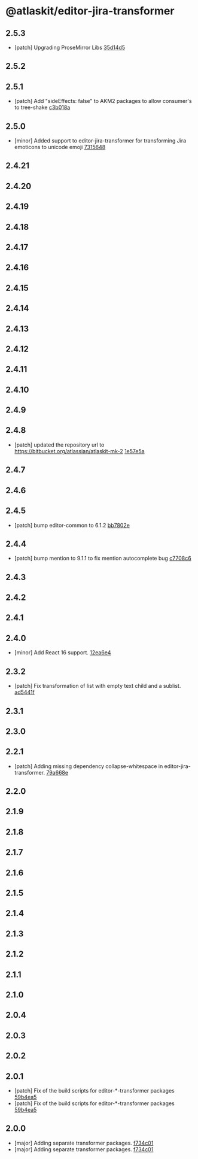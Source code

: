 # @atlaskit/editor-jira-transformer

## 2.5.3
- [patch] Upgrading ProseMirror Libs [35d14d5](https://bitbucket.org/atlassian/atlaskit-mk-2/commits/35d14d5)

## 2.5.2

## 2.5.1

- [patch] Add "sideEffects: false" to AKM2 packages to allow consumer's to tree-shake [c3b018a](https://bitbucket.org/atlassian/atlaskit-mk-2/commits/c3b018a)

## 2.5.0
- [minor] Added support to editor-jira-transformer for transforming Jira emoticons to unicode emoji [7315648](https://bitbucket.org/atlassian/atlaskit-mk-2/commits/7315648)

## 2.4.21

## 2.4.20

## 2.4.19

## 2.4.18

## 2.4.17

## 2.4.16

## 2.4.15

## 2.4.14

## 2.4.13

## 2.4.12

## 2.4.11

## 2.4.10

## 2.4.9

## 2.4.8
- [patch] updated the repository url to https://bitbucket.org/atlassian/atlaskit-mk-2 [1e57e5a](https://bitbucket.org/atlassian/atlaskit-mk-2/commits/1e57e5a)

## 2.4.7

## 2.4.6

## 2.4.5
- [patch] bump editor-common to 6.1.2 [bb7802e](https://bitbucket.org/atlassian/atlaskit-mk-2/commits/bb7802e)

## 2.4.4
- [patch] bump mention to 9.1.1 to fix mention autocomplete bug [c7708c6](https://bitbucket.org/atlassian/atlaskit-mk-2/commits/c7708c6)

## 2.4.3

## 2.4.2

## 2.4.1

## 2.4.0
- [minor] Add React 16 support. [12ea6e4](https://bitbucket.org/atlassian/atlaskit-mk-2/commits/12ea6e4)

## 2.3.2
- [patch] Fix transformation of list with empty text child and a sublist. [ad5441f](https://bitbucket.org/atlassian/atlaskit-mk-2/commits/ad5441f)

## 2.3.1

## 2.3.0

## 2.2.1
- [patch] Adding missing dependency collapse-whitespace in editor-jira-transformer. [79a668e](https://bitbucket.org/atlassian/atlaskit-mk-2/commits/79a668e)

## 2.2.0

## 2.1.9

## 2.1.8

## 2.1.7

## 2.1.6

## 2.1.5

## 2.1.4

## 2.1.3

## 2.1.2

## 2.1.1

## 2.1.0

## 2.0.4

## 2.0.3

## 2.0.2

## 2.0.1
- [patch] Fix of the build scripts for editor-*-transformer packages [59b4ea5](https://bitbucket.org/atlassian/atlaskit-mk-2/commits/59b4ea5)
- [patch] Fix of the build scripts for editor-*-transformer packages [59b4ea5](https://bitbucket.org/atlassian/atlaskit-mk-2/commits/59b4ea5)

## 2.0.0
- [major] Adding separate transformer packages. [f734c01](https://bitbucket.org/atlassian/atlaskit-mk-2/commits/f734c01)
- [major] Adding separate transformer packages. [f734c01](https://bitbucket.org/atlassian/atlaskit-mk-2/commits/f734c01)
